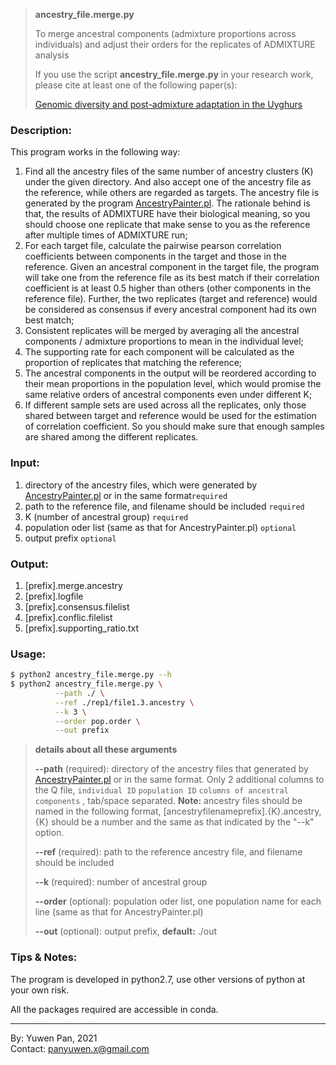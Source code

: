 > **ancestry_file.merge.py**
>
> To merge ancestral components (admixture proportions across individuals) and adjust their orders for the replicates of ADMIXTURE analysis
>
> If you use the script **ancestry_file.merge.py** in your research work, please cite at least one of the following paper(s):
>
> [Genomic diversity and post-admixture adaptation in the Uyghurs](https://doi.org/10.1093/nsr/nwab124)

### Description: 

This program works in the following way: 

1. Find all the ancestry files of the same number of ancestry clusters (K) under the given directory. And also accept one of the ancestry file as the reference, while others are regarded as targets. The ancestry file is generated by the program [AncestryPainter.pl](https://github.com/Shuhua-Group/AncestryPainter). The rationale behind is that, the results of ADMIXTURE have their biological meaning, so you should choose one replicate that make sense to you as the reference after multiple times of ADMIXTURE run;
2. For each target file, calculate the pairwise pearson correlation coefficients between components in the target and those in the reference. Given an ancestral component in the target file, the program will take one from the reference file as its best match if their correlation coefficient is at least 0.5 higher than others (other components in the reference file). Further, the two replicates (target and reference) would be considered as consensus if every ancestral component had its own best match; 
3. Consistent replicates will be merged by averaging all the ancestral components / admixture proportions to mean in the individual level;
4. The supporting rate for each component will be calculated as the proportion of replicates that matching the reference;
5. The ancestral components in the output will be reordered according to their mean proportions in the population level, which would promise the same relative orders of ancestral components even under different K;
6. If different sample sets are used across all the replicates, only those shared between target and reference would be used for the estimation of correlation coefficient. So you should make sure that enough samples are shared among the different replicates. 

### Input:

1. directory of  the ancestry files, which were generated by [AncestryPainter.pl](https://github.com/Shuhua-Group/AncestryPainter) or in the same format`required` 
2. path to the reference file, and filename should be included `required` 
3. K (number of ancestral group) `required` 
4. population oder list (same as that for AncestryPainter.pl) `optional`
5. output prefix `optional`

### Output:

1. [prefix].merge.ancestry
2. [prefix].logfile
3. [prefix].consensus.filelist
4. [prefix].conflic.filelist
5. [prefix].supporting_ratio.txt

### Usage:

``` bash
$ python2 ancestry_file.merge.py --h
$ python2 ancestry_file.merge.py \
          --path ./ \
          --ref ./rep1/file1.3.ancestry \
          --k 3 \
          --order pop.order \
          --out prefix
```

> **details about all these arguments** 
>
> **--path** (required): directory of  the ancestry files that generated by [AncestryPainter.pl](https://github.com/Shuhua-Group/AncestryPainter) or in the same format. Only 2 additional columns to the Q file, `individual ID` `population ID` `columns of ancestral components` , tab/space separated. **Note:** ancestry files should be named in the following format, [ancestryfilenameprefix].{K}.ancestry, {K} should be a number and the same as that indicated by the "--k" option. 
>
> **--ref** (required): path to the reference ancestry file, and filename should be included
>
> **--k** (required): number of ancestral group
>
> **--order** (optional): population oder list, one population name for each line (same as that for AncestryPainter.pl)
>
> **--out** (optional): output prefix, **default:** ./out

### Tips & Notes:

The program is developed in python2.7, use other versions of python at your own risk. 

All the packages required are accessible in conda. 

---

By: Yuwen Pan, 2021  
Contact: panyuwen.x@gmail.com